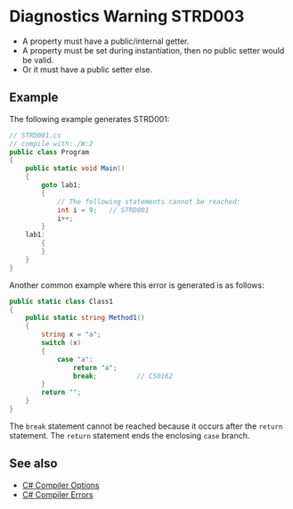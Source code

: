 # Diagnostics Warning STRD003

- A property must have a public/internal getter.
- A property must be set during instantiation, then no public setter would be valid.
- Or it must have a public setter else.

## Example

The following example generates STRD001:

```csharp
// STRD001.cs
// compile with: /W:2
public class Program
{
    public static void Main()
    {
        goto lab1;
        {
            // The following statements cannot be reached:
            int i = 9;   // STRD001
            i++;
        }
    lab1:
        {
        }
    }
}

```

Another common example where this error is generated is as follows:

```csharp
public static class Class1
{
    public static string Method1()
    {
        string x = "a";
        switch (x)
        {
            case "a":
                return "a";
                break;          // CS0162
        }
        return "";
    }
}
```

The `break` statement cannot be reached because it occurs after the `return` statement. The `return` statement ends the enclosing `case` branch.

## See also

- [C# Compiler Options](https://learn.microsoft.com/en-us/dotnet/csharp/language-reference/compiler-options/)
- [C# Compiler Errors](https://learn.microsoft.com/en-us/dotnet/csharp/language-reference/compiler-messages/)
